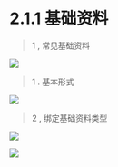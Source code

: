 # 2.1.1 基础资料

> 1 , 常见基础资料

![](http://pc1pao5ui.bkt.clouddn.com/20180719091033.jpg)

> 1 . 基本形式

![](http://pc1pao5ui.bkt.clouddn.com/20180718081105.jpg)

> 2 , 绑定基础资料类型

![](http://pc1pao5ui.bkt.clouddn.com/20180718081146.jpg)

![](http://pc1pao5ui.bkt.clouddn.com/20180718081207.jpg)





